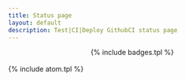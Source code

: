```yaml
---
title: Status page
layout: default
description: Test|CI|Deploy GithubCI status page
---
```


<center>
{% include badges.tpl %}
</center>
<br />
{% include atom.tpl %}
